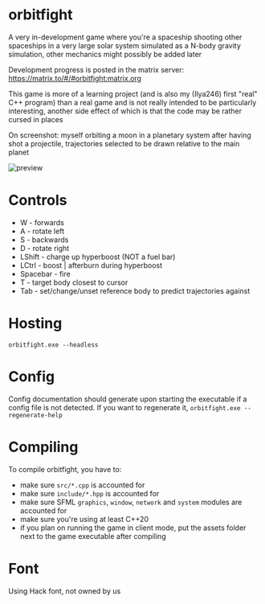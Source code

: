 # orbitfight
A very in-development game where you're a spaceship shooting other spaceships in a very large solar system simulated as a N-body gravity simulation, other mechanics might possibly be added later

Development progress is posted in the matrix server: https://matrix.to/#/#orbitfight:matrix.org

This game is more of a learning project (and is also my (Ilya246) first "real" C++ program) than a real game and is not really intended to be particularly interesting, another side effect of which is that the code may be rather cursed in places

On screenshot: myself orbiting a moon in a planetary system after having shot a projectile, trajectories selected to be drawn relative to the main planet

![preview](https://user-images.githubusercontent.com/57039557/175764692-c55b948b-7c8f-4055-b6cb-bed32db5f239.png)

# Controls
- W - forwards
- A - rotate left
- S - backwards
- D - rotate right
- LShift - charge up hyperboost (NOT a fuel bar)
- LCtrl - boost | afterburn during hyperboost
- Spacebar - fire
- T - target body closest to cursor
- Tab - set/change/unset reference body to predict trajectories against

# Hosting
`orbitfight.exe --headless`

# Config
Config documentation should generate upon starting the executable if a config file is not detected. If you want to regenerate it, `orbitfight.exe --regenerate-help`

# Compiling
To compile orbitfight, you have to:
- make sure `src/*.cpp` is accounted for
- make sure `include/*.hpp` is accounted for
- make sure SFML `graphics`, `window`, `network` and `system` modules are accounted for
- make sure you're using at least C++20
- if you plan on running the game in client mode, put the assets folder next to the game executable after compiling

# Font
Using Hack font, not owned by us
